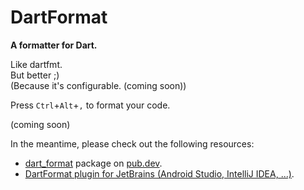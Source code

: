 # DartFormat

**A formatter for Dart.**

Like dartfmt.  
But better ;)  
(Because it's configurable. (coming soon))

Press `Ctrl`+`Alt`+`,` to format your code.

(coming soon)

In the meantime, please check out the following resources:

* [dart_format](https://pub.dev/packages/dart_format) package on [pub.dev](https://pub.dev).
* [DartFormat plugin for JetBrains (Android Studio, IntelliJ IDEA, ...)](https://plugins.jetbrains.com/plugin/21003-dartformat).